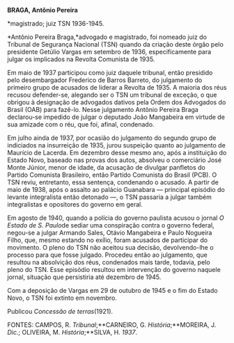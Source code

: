 **BRAGA, Antônio Pereira**

\*magistrado; juiz TSN 1936-1945.

*Antônio Pereira Braga,*advogado e magistrado, foi nomeado juiz do
Tribunal de Segurança Nacional (TSN) quando da criação deste órgão pelo
presidente Getúlio Vargas em setembro de 1936, especificamente para
julgar os implicados na Revolta Comunista de 1935.

Em maio de 1937 participou como juiz daquele tribunal, então presidido
pelo desembargador Frederico de Barros Barreto, do julgamento do
primeiro grupo de acusados de liderar a Revolta de 1935. A maioria dos
réus recusou defender-se, alegando ser o TSN um tribunal de exceção, o
que obrigou à designação de advogados dativos pela Ordem dos Advogados
do Brasil (OAB) para fazê-lo. Nesse julgamento Antônio Pereira Braga
declarou-se impedido de julgar o deputado João Mangabeira em virtude de
sua amizade com o réu, que foi, afinal, condenado.

Em julho ainda de 1937, por ocasião do julgamento do segundo grupo de
indiciados na insurreição de 1935, jurou suspeição quanto ao julgamento
de Maurício de Lacerda. Em dezembro desse mesmo ano, após a instituição
do Estado Novo, baseado nas provas dos autos, absolveu o comerciário
José Monte Júnior, menor de idade, da acusação de divulgar panfletos do
Partido Comunista Brasileiro, então Partido Comunista do Brasil (PCB). O
TSN reviu, entretanto, essa sentença, condenando o acusado. A partir de
maio de 1938, após o assalto ao palácio Guanabara — principal episódio
do levante integralista então detonado —, o TSN passaria a julgar também
integralistas e opositores do governo em geral.

Em agosto de 1940, quando a polícia do governo paulista acusou o jornal
*O Estado de* *S. Paulo*de sediar uma conspiração contra o governo
federal, negou-se a julgar Armando Sales, Otávio Mangabeira e Paulo
Nogueira Filho, que, mesmo estando no exílio, foram acusados de
participar do movimento. O pleno do TSN não aceitou sua decisão,
devolvendo-lhe o processo para que fosse julgado. Procedeu então ao
julgamento, que resultou na absolvição dos réus, condenados mais tarde,
todavia, pelo pleno do TSN. Esse episódio resultou em intervenção do
governo naquele jornal, situação que persistiria até dezembro de 1945.

Com a deposição de Vargas em 29 de outubro de 1945 e o fim do Estado
Novo, o TSN foi extinto em novembro.

Publicou *Concessão de terras*(1921).

FONTES: CAMPOS, R. *Tribunal*;**CARNEIRO, G. *História*;**MOREIRA, J.
*Dic.*; OLIVEIRA, M. *História*;**SILVA, H. *1937*.

 

